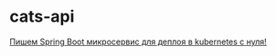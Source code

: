 # cats-api
 [Пишем Spring Boot микросервис для деплоя в kubernetes с нуля!](https://www.youtube.com/watch?v=KPLJ0i5Ocws)